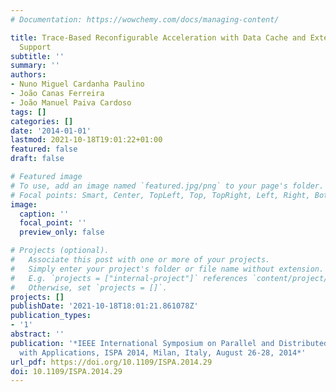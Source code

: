 ```yaml
---
# Documentation: https://wowchemy.com/docs/managing-content/

title: Trace-Based Reconfigurable Acceleration with Data Cache and External Memory
  Support
subtitle: ''
summary: ''
authors:
- Nuno Miguel Cardanha Paulino
- João Canas Ferreira
- João Manuel Paiva Cardoso
tags: []
categories: []
date: '2014-01-01'
lastmod: 2021-10-18T19:01:22+01:00
featured: false
draft: false

# Featured image
# To use, add an image named `featured.jpg/png` to your page's folder.
# Focal points: Smart, Center, TopLeft, Top, TopRight, Left, Right, BottomLeft, Bottom, BottomRight.
image:
  caption: ''
  focal_point: ''
  preview_only: false

# Projects (optional).
#   Associate this post with one or more of your projects.
#   Simply enter your project's folder or file name without extension.
#   E.g. `projects = ["internal-project"]` references `content/project/deep-learning/index.md`.
#   Otherwise, set `projects = []`.
projects: []
publishDate: '2021-10-18T18:01:21.861078Z'
publication_types:
- '1'
abstract: ''
publication: '*IEEE International Symposium on Parallel and Distributed Processing
  with Applications, ISPA 2014, Milan, Italy, August 26-28, 2014*'
url_pdf: https://doi.org/10.1109/ISPA.2014.29
doi: 10.1109/ISPA.2014.29
---
```

